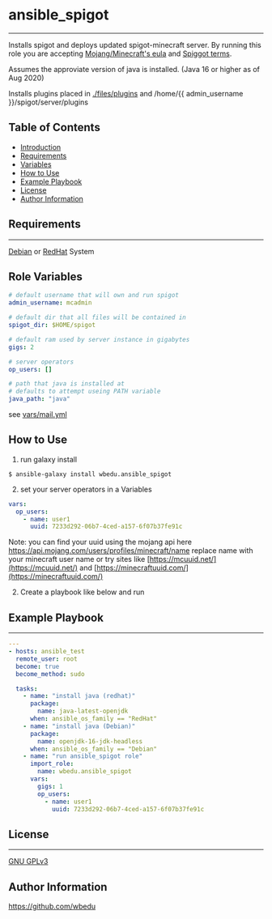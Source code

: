 # ansible_spigot
* * *

Installs spigot and deploys updated spigot-minecraft server.
By running this role you are accepting [Mojang/Minecraft's eula](https://account.mojang.com/documents/minecraft_eula) and [Spiggot terms](https://www.spigotmc.org/).

Assumes the approviate version of java is installed. (Java 16 or higher as of Aug 2020)

Installs plugins placed in [./files/plugins](https://github.com/wbedu/ansible_spigot/tree/master/files/plugins) and /home/{{ admin_username }}/spigot/server/plugins


## Table of Contents

- [Introduction](#ansible_spigot)
- [Requirements](#Requirements)
- [Variables](#Role-Variables)
- [How to Use](#How-to-Use)
- [Example Playbook](#Example-Playbook)
- [License](#License)
- [Author Information](#Author-Information)
## Requirements

* * *

[Debian](https://en.wikipedia.org/wiki/List_of_Linux_distributions#Debian-based) or [RedHat](https://en.wikipedia.org/wiki/List_of_Linux_distributions#RPM-based) System

## Role Variables

```yml
# default username that will own and run spigot
admin_username: mcadmin

# default dir that all files will be contained in
spigot_dir: $HOME/spigot

# default ram used by server instance in gigabytes
gigs: 2

# server operators
op_users: []

# path that java is installed at
# defaults to attempt useing PATH variable
java_path: "java"

```

see [vars/mail.yml](https://github.com/wbedu/ansible_spigot/blob/master/vars/main.yml)

## How to Use

1.  run galaxy install

   `$ ansible-galaxy install wbedu.ansible_spigot`

2. set your server operators in a Variables

```yml
vars:
  op_users:
    - name: user1
      uuid: 7233d292-06b7-4ced-a157-6f07b37fe91c
```

Note: you can find your uuid using the mojang api here https://api.mojang.com/users/profiles/minecraft/name replace name with your minecraft user name or try sites like [https://mcuuid.net/](https://mcuuid.net/) and [https://minecraftuuid.com/](https://minecraftuuid.com/)

2.  Create a playbook like below and run


## Example Playbook

* * *

```yml
---
- hosts: ansible_test
  remote_user: root
  become: true
  become_method: sudo

  tasks:
    - name: "install java (redhat)"
      package:
        name: java-latest-openjdk
      when: ansible_os_family == "RedHat"
    - name: "install java (Debian)"
      package:
        name: openjdk-16-jdk-headless
      when: ansible_os_family == "Debian"
    - name: "run ansible_spigot role"
      import_role:
        name: wbedu.ansible_spigot
      vars:
        gigs: 1
        op_users:
          - name: user1
            uuid: 7233d292-06b7-4ced-a157-6f07b37fe91c
```

## License

* * *

[GNU GPLv3](https://choosealicense.com/licenses/gpl-3.0/)

## Author Information

<https://github.com/wbedu>
